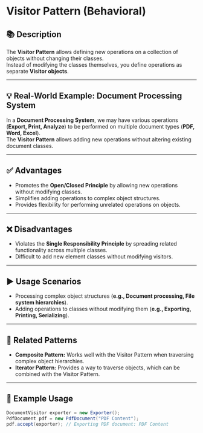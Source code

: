 # Visitor Pattern (Behavioral)

## 📚 Description
The **Visitor Pattern** allows defining new operations on a collection of objects without changing their classes.  
Instead of modifying the classes themselves, you define operations as separate **Visitor objects**.

---

## 💡 Real-World Example: Document Processing System
In a **Document Processing System**, we may have various operations (**Export, Print, Analyze**) to be performed on multiple document types (**PDF, Word, Excel**).  
The **Visitor Pattern** allows adding new operations without altering existing document classes.

---

## ✅ Advantages
- Promotes the **Open/Closed Principle** by allowing new operations without modifying classes.
- Simplifies adding operations to complex object structures.
- Provides flexibility for performing unrelated operations on objects.

---

## ❌ Disadvantages
- Violates the **Single Responsibility Principle** by spreading related functionality across multiple classes.
- Difficult to add new element classes without modifying visitors.

---

## ▶️ Usage Scenarios
- Processing complex object structures (**e.g., Document processing, File system hierarchies**).
- Adding operations to classes without modifying them (**e.g., Exporting, Printing, Serializing**).

---

## 📂 Related Patterns
- **Composite Pattern:** Works well with the Visitor Pattern when traversing complex object hierarchies.
- **Iterator Pattern:** Provides a way to traverse objects, which can be combined with the Visitor Pattern.

---

## 📌 Example Usage
```java
DocumentVisitor exporter = new Exporter();
PdfDocument pdf = new PdfDocument("PDF Content");
pdf.accept(exporter); // Exporting PDF document: PDF Content
